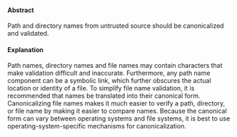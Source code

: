 #### Abstract
Path and directory names from untrusted source should be canonicalized and validated.

#### Explanation
Path names, directory names and file names may contain characters that make validation difficult and inaccurate. Furthermore, any path name component can be a symbolic link, which further obscures the actual location or identity of a file. To simplify file name validation, it is recommended that names be translated into their canonical form. Canonicalizing file names makes it much easier to verify a path, directory, or file name by making it easier to compare names. Because the canonical form can vary between operating systems and file systems, it is best to use operating-system-specific mechanisms for canonicalization.
